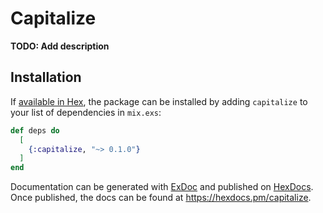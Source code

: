 # Capitalize

**TODO: Add description**

## Installation

If [available in Hex](https://hex.pm/docs/publish), the package can be installed
by adding `capitalize` to your list of dependencies in `mix.exs`:

```elixir
def deps do
  [
    {:capitalize, "~> 0.1.0"}
  ]
end
```

Documentation can be generated with [ExDoc](https://github.com/elixir-lang/ex_doc)
and published on [HexDocs](https://hexdocs.pm). Once published, the docs can
be found at <https://hexdocs.pm/capitalize>.

